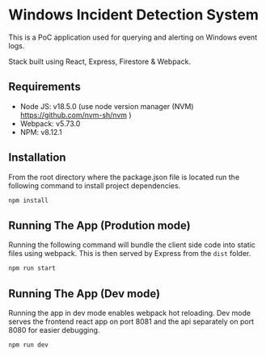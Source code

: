 # Windows Incident Detection System

This is a PoC application used for querying and alerting on Windows event logs.

Stack built using React, Express, Firestore & Webpack. 

## Requirements
 - Node JS: v18.5.0 (use node version manager (NVM) https://github.com/nvm-sh/nvm )
 - Webpack: v5.73.0
 - NPM: v8.12.1 


## Installation
From the root directory where the package.json file is located run the following command to install project dependencies. 

```bash
npm install
```

## Running The App (Prodution mode)
Running the following command will bundle the client side code into static files using webpack. This is then served by Express from the ```dist``` folder.

```bash
npm run start
```

## Running The App (Dev mode)
Running the app in dev mode enables webpack hot reloading. Dev mode serves the frontend react app on port 8081 and the api separately on port 8080 for easier debugging.

```bash
npm run dev
```

